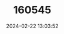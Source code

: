 ---
title: "160545"
category: "Aphnaeus coronae"
draft: false
date: 2024-02-22 13:03:52
languages:
  English: ["Crown Silver-spot", "Crowned Highflier"]
---